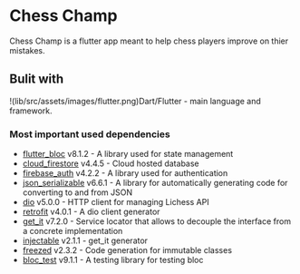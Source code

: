 # Chess Champ

Chess Champ is a flutter app meant to help chess players improve on thier mistakes.

## Bulit with

!(lib/src/assets/images/flutter.png)Dart/Flutter - main language and framework.

### Most important used dependencies
- [flutter_bloc](https://pub.dev/packages/flutter_bloc) v8.1.2 - A library used for state management
- [cloud_firestore](https://pub.dev/packages/cloud_firestore) v4.4.5 - Cloud hosted database
- [firebase_auth](https://pub.dev/packages/firebase_auth) v4.2.2 - A library used for authentication
- [json_serializable](https://pub.dev/packages/json_serializable) v6.6.1 - A library for automatically generating code for converting to and from JSON
- [dio](https://pub.dev/packages/dio) v5.0.0 -  HTTP client for managing Lichess API
- [retrofit](https://pub.dev/packages/retrofit) v4.0.1 - A dio client generator
- [get_it](https://pub.dev/packages/get_it) v7.2.0 -  Service locator that allows to decouple the interface from a concrete implementation
- [injectable](https://pub.dev/packages/injectable) v2.1.1 - get_it generator
- [freezed](https://pub.dev/packages/freezed) v2.3.2 - Code generation for immutable classes
- [bloc_test](https://pub.dev/packages/bloc_test) v9.1.1 - A testing library for testing bloc
